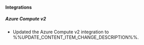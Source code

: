 
#### Integrations

##### Azure Compute v2

- Updated the Azure Compute v2 integration to %%UPDATE_CONTENT_ITEM_CHANGE_DESCRIPTION%%.
